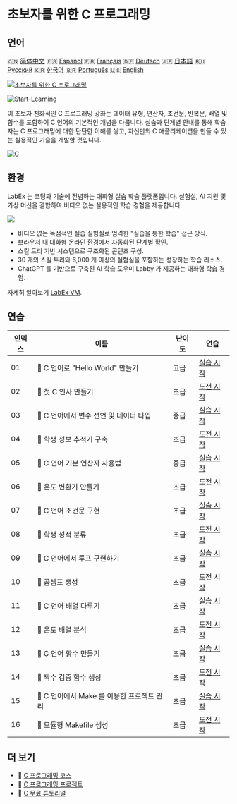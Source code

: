 # 초보자를 위한 C 프로그래밍

## 언어

🇨🇳 [简体中文](README_zh.md) 🇪🇸 [Español](README_es.md) 🇫🇷 [Français](README_fr.md) 🇩🇪 [Deutsch](README_de.md) 🇯🇵 [日本語](README_ja.md) 🇷🇺 [Русский](README_ru.md) 🇰🇷 [한국어](README_ko.md) 🇧🇷 [Português](README_pt.md) 🇺🇸 [English](README.md) 

[![초보자를 위한 C 프로그래밍](https://cover-creator.labex.io/c-programming-for-beginners.png?lang=ko)](https://labex.io/ko/courses/c-programming-for-beginners)

[![Start-Learning](https://img.shields.io/badge/Start-Learning-whitesmoke?style=for-the-badge)](https://labex.io/ko/courses/c-programming-for-beginners)

이 초보자 친화적인 C 프로그래밍 강좌는 데이터 유형, 연산자, 조건문, 반복문, 배열 및 함수를 포함하여 C 언어의 기본적인 개념을 다룹니다. 실습과 단계별 안내를 통해 학습자는 C 프로그래밍에 대한 탄탄한 이해를 쌓고, 자신만의 C 애플리케이션을 만들 수 있는 실용적인 기술을 개발할 것입니다.

![C](https://img.shields.io/badge/C-whitesmoke?style=for-the-badge&logo=c)


## 환경

LabEx 는 코딩과 기술에 전념하는 대화형 실습 학습 플랫폼입니다. 실험실, AI 지원 및 가상 머신을 결합하여 비디오 없는 실용적인 학습 경험을 제공합니다.

![](https://tutorial-screenshot.getvm.io/images/vm-1725247253.png)

- 비디오 없는 독점적인 실습 실험실로 엄격한 "실습을 통한 학습" 접근 방식.
- 브라우저 내 대화형 온라인 환경에서 자동화된 단계별 확인.
- 스킬 트리 기반 시스템으로 구조화된 콘텐츠 구성.
- 30 개의 스킬 트리와 6,000 개 이상의 실험실을 포함하는 성장하는 학습 리소스.
- ChatGPT 를 기반으로 구축된 AI 학습 도우미 Labby 가 제공하는 대화형 학습 경험.

자세히 알아보기 [LabEx VM](https://support.labex.io/using-labex/virtual-machine).

## 연습

|   인덱스 | 이름                                       | 난이도   | 연습                                                                                                                 |
|----------|--------------------------------------------|----------|----------------------------------------------------------------------------------------------------------------------|
|       01 | 📖 C 언어로 "Hello World" 만들기           | 고급     | <a target='_blank' href='https://labex.io/ko/tutorials/c-create-hello-world-in-c-438286'>실습 시작</a>               |
|       02 | 🎯 첫 C 인사 만들기                        | 초급     | <a target='_blank' href='https://labex.io/ko/tutorials/c-craft-your-first-c-greeting-438337'>도전 시작</a>           |
|       03 | 📖 C 언어에서 변수 선언 및 데이터 타입     | 중급     | <a target='_blank' href='https://labex.io/ko/tutorials/c-declare-variables-and-data-types-in-c-438287'>실습 시작</a> |
|       04 | 🎯 학생 정보 추적기 구축                   | 초급     | <a target='_blank' href='https://labex.io/ko/tutorials/c-build-student-information-tracker-438353'>도전 시작</a>     |
|       05 | 📖 C 언어 기본 연산자 사용법               | 중급     | <a target='_blank' href='https://labex.io/ko/tutorials/c-use-basic-operators-in-c-438288'>실습 시작</a>              |
|       06 | 🎯 온도 변환기 만들기                      | 초급     | <a target='_blank' href='https://labex.io/ko/tutorials/c-create-a-temperature-converter-438383'>도전 시작</a>        |
|       07 | 📖 C 언어 조건문 구현                      | 초급     | <a target='_blank' href='https://labex.io/ko/tutorials/c-implement-conditionals-in-c-438331'>실습 시작</a>           |
|       08 | 🎯 학생 성적 분류                          | 초급     | <a target='_blank' href='https://labex.io/ko/tutorials/c-classify-student-grades-438387'>도전 시작</a>               |
|       09 | 📖 C 언어에서 루프 구현하기                | 초급     | <a target='_blank' href='https://labex.io/ko/tutorials/c-implement-loops-in-c-438332'>실습 시작</a>                  |
|       10 | 🎯 곱셈표 생성                             | 초급     | <a target='_blank' href='https://labex.io/ko/tutorials/c-generate-multiplication-tables-438391'>도전 시작</a>        |
|       11 | 📖 C 언어 배열 다루기                      | 초급     | <a target='_blank' href='https://labex.io/ko/tutorials/c-handle-arrays-in-c-438330'>실습 시작</a>                    |
|       12 | 🎯 온도 배열 분석                          | 초급     | <a target='_blank' href='https://labex.io/ko/tutorials/c-analyze-temperature-array-438390'>도전 시작</a>             |
|       13 | 📖 C 언어 함수 만들기                      | 초급     | <a target='_blank' href='https://labex.io/ko/tutorials/c-build-functions-in-c-438329'>실습 시작</a>                  |
|       14 | 🎯 짝수 검증 함수 생성                     | 초급     | <a target='_blank' href='https://labex.io/ko/tutorials/c-create-even-number-validator-function-438393'>도전 시작</a> |
|       15 | 📖 C 언어에서 Make 를 이용한 프로젝트 관리 | 초급     | <a target='_blank' href='https://labex.io/ko/tutorials/c-manage-projects-with-make-in-c-438333'>실습 시작</a>        |
|       16 | 🎯 모듈형 Makefile 생성                    | 초급     | <a target='_blank' href='https://labex.io/ko/tutorials/c-create-a-modular-makefile-438425'>도전 시작</a>             |

## 더 보기

- 🔗 [C 프로그래밍 코스](https://github.com/labex-labs/awesome-programming-courses)
- 🔗 [C 프로그래밍 프로젝트](https://github.com/labex-labs/awesome-programming-projects)
- 🔗 [C 무료 튜토리얼](https://github.com/labex-labs/c-free-tutorials)


